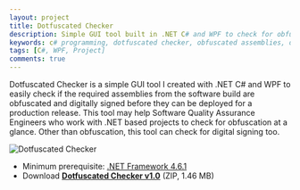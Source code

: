 ```yaml
---
layout: project
title: Dotfuscated Checker
description: Simple GUI tool built in .NET C# and WPF to check for obfuscated assemblies by Dotfuscator software and digital signing at a glance.
keywords: c# programming, dotfuscated checker, obfuscated assemblies, dotfuscator, dotfuschecker, .net obfuscation, dotfuscation checking, digital signing checking
tags: [C#, WPF, Project]
comments: true
---
```


Dotfuscated Checker is a simple GUI tool I created with .NET C# and WPF to easily check if the required assemblies from the software build are obfuscated and digitally signed before they can be deployed for a production release. This tool may help Software Quality Assurance Engineers who work with .NET based projects to check for obfuscation at a glance. Other than obfuscation, this tool can check for digital signing too.

![Dotfuscated Checker](https://i.imgur.com/2iYCNYO.png)

- Minimum prerequisite: [.NET Framework 4.6.1](https://www.microsoft.com/en-us/download/details.aspx?id=49981)
- Download [**Dotfuscated Checker v1.0**](https://www.dropbox.com/s/8lss51zhhx0p4xq/DotfuscatedCheckerV1.zip?dl=0) (ZIP, 1.46 MB)

